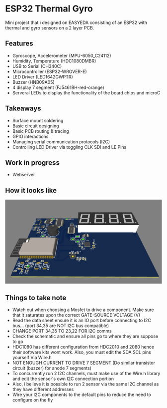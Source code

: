 # ESP32 Thermal Gyro

Mini project that i designed on EASYEDA consisting of an ESP32 with thermal and gyro sensors on a 2 layer PCB.

## Features

- Gyroscope, Accelerometer (MPU-6050_C24112)
- Humidity, Temperature (HDC1080DMBR)
- USB to Serial (CH340C)
- Microcontroller (ESP32-WROVER-E)
- LED Driver (LED1642GWPTR)
- Buzzer (HNB09A05)
- 4 display 7 segment (FJ5461BH-red-orange)
- Serveral LEDs to display the functionality of the board chips and microC

## Takeaways

- Surface mount soldering
- Basic circuit designing
- Basic PCB routing & tracing
- GPIO interactions
- Managing serial communication protocols (I2C)
- Controlling LED Driver via toggling CLK SDI and LE Pins

## Work in progress

- Webserver

## How it looks like

![Sample](source/sample.png)

## Things to take note

- Watch out when choosing a Mosfet to drive a component. Make sure that it saturates upon the correct GATE-SOURCE VOLTAGE (V)
- Read the data sheet ensure it is an IO port before connecting to I2C bus... (port 34,35 are NOT I2C bus compatible)
- CHANGE PORT 34,35 TO 23,22 FOR I2C comms
- Check the schematic and ensure all pins go to where they are suppose to go
- HDC1080 has different configuration from HDC2010 and 2080 hence their software kits wont work. Also, you must edit the SDA SCL pins yourself Via Wire.h
- NOT ENOUGH CURRENT TO DRIVE 7 SEGMENT (Do similar transistor circuit (buzzer) for anode 7 segments)
- To concurrently run 2 I2C channels, must make use of the Wire.h library and edit the sensor's own I2C connection portion
- Also, i believe it is possible to run 2 sensor via the same I2C channel as they have different addresses
- Wire your I2C components to the default pins to reduce the need to configure on the fly
